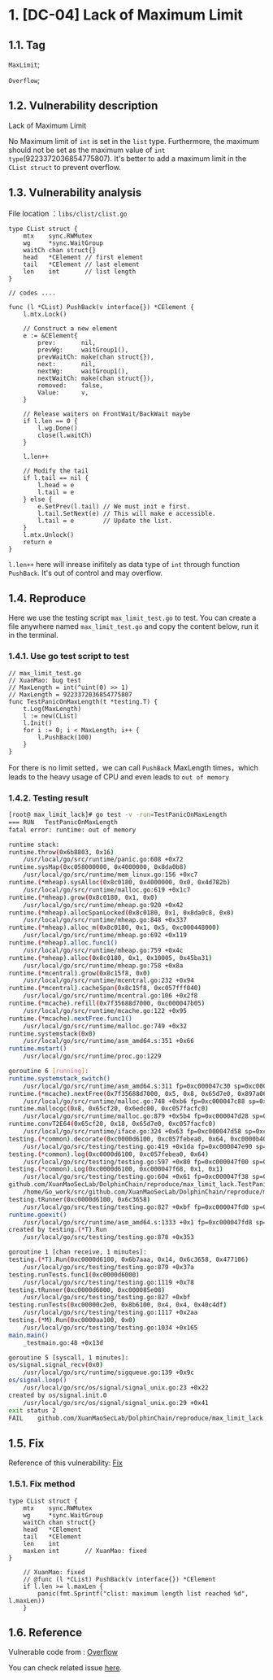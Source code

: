 # 1. [DC-04] Lack of Maximum Limit

## 1.1. Tag

`MaxLimit`;

`Overflow`;

## 1.2. Vulnerability description

Lack of Maximum Limit

No Maximum limit of `int` is set in the `list` type. Furthermore, the maximum should not be set as the maximum value of `int type`(9223372036854775807). It's better to add a maximum limit in the `CList struct` to prevent overflow.

## 1.3. Vulnerability analysis

File location ：`libs/clist/clist.go`

```golang
type CList struct {
	mtx    sync.RWMutex
	wg     *sync.WaitGroup
	waitCh chan struct{}
	head   *CElement // first element
	tail   *CElement // last element
	len    int       // list length
}

// codes ....

func (l *CList) PushBack(v interface{}) *CElement {
	l.mtx.Lock()

	// Construct a new element
	e := &CElement{
		prev:       nil,
		prevWg:     waitGroup1(),
		prevWaitCh: make(chan struct{}),
		next:       nil,
		nextWg:     waitGroup1(),
		nextWaitCh: make(chan struct{}),
		removed:    false,
		Value:      v,
	}

	// Release waiters on FrontWait/BackWait maybe
	if l.len == 0 {
		l.wg.Done()
		close(l.waitCh)
	}

	l.len++

	// Modify the tail
	if l.tail == nil {
		l.head = e
		l.tail = e
	} else {
		e.SetPrev(l.tail) // We must init e first.
		l.tail.SetNext(e) // This will make e accessible.
		l.tail = e        // Update the list.
	}
	l.mtx.Unlock()
	return e
}
```

 `l.len++` here will inrease inifitely as data type of `int` through function `PushBack`. It's out of control and may overflow.

## 1.4. Reproduce

Here we use the testing script `max_limit_test.go` to test. You can create a file anywhere named `max_limit_test.go` and copy the content below, run it in the terminal.

### 1.4.1. Use go test script to test

```golang
// max_limit_test.go
// XuanMao: bug test
// MaxLength = int(^uint(0) >> 1)
// MaxLength = 9223372036854775807
func TestPanicOnMaxLength(t *testing.T) {
    t.Log(MaxLength)
    l := new(CList)
    l.Init()
    for i := 0; i < MaxLength; i++ {
        l.PushBack(100)
    }
}

```

For there is no limit setted，we can call `PushBack` MaxLength times，which leads to the heavy usage of CPU and even leads to `out of memory`

### 1.4.2. Testing result

```sh
[root@ max_limit_lack]# go test -v -run=TestPanicOnMaxLength
=== RUN   TestPanicOnMaxLength
fatal error: runtime: out of memory

runtime stack:
runtime.throw(0x6b8803, 0x16)
    /usr/local/go/src/runtime/panic.go:608 +0x72
runtime.sysMap(0xc058000000, 0x4000000, 0x8da0b8)
    /usr/local/go/src/runtime/mem_linux.go:156 +0xc7
runtime.(*mheap).sysAlloc(0x8c0180, 0x4000000, 0x0, 0x4d782b)
    /usr/local/go/src/runtime/malloc.go:619 +0x1c7
runtime.(*mheap).grow(0x8c0180, 0x1, 0x0)
    /usr/local/go/src/runtime/mheap.go:920 +0x42
runtime.(*mheap).allocSpanLocked(0x8c0180, 0x1, 0x8da0c8, 0x0)
    /usr/local/go/src/runtime/mheap.go:848 +0x337
runtime.(*mheap).alloc_m(0x8c0180, 0x1, 0x5, 0xc000448000)
    /usr/local/go/src/runtime/mheap.go:692 +0x119
runtime.(*mheap).alloc.func1()
    /usr/local/go/src/runtime/mheap.go:759 +0x4c
runtime.(*mheap).alloc(0x8c0180, 0x1, 0x10005, 0x45ba31)
    /usr/local/go/src/runtime/mheap.go:758 +0x8a
runtime.(*mcentral).grow(0x8c15f8, 0x0)
    /usr/local/go/src/runtime/mcentral.go:232 +0x94
runtime.(*mcentral).cacheSpan(0x8c15f8, 0xc057fff040)
    /usr/local/go/src/runtime/mcentral.go:106 +0x2f8
runtime.(*mcache).refill(0x7f35688d7000, 0xc000047b05)
    /usr/local/go/src/runtime/mcache.go:122 +0x95
runtime.(*mcache).nextFree.func1()
    /usr/local/go/src/runtime/malloc.go:749 +0x32
runtime.systemstack(0x0)
    /usr/local/go/src/runtime/asm_amd64.s:351 +0x66
runtime.mstart()
    /usr/local/go/src/runtime/proc.go:1229

goroutine 6 [running]:
runtime.systemstack_switch()
    /usr/local/go/src/runtime/asm_amd64.s:311 fp=0xc000047c30 sp=0xc000047c28 pc=0x459950
runtime.(*mcache).nextFree(0x7f35688d7000, 0x5, 0x8, 0x65d7e0, 0x897a06)
    /usr/local/go/src/runtime/malloc.go:748 +0xb6 fp=0xc000047c88 sp=0xc000047c30 pc=0x40c036
runtime.mallocgc(0x8, 0x65cf20, 0x6edc00, 0xc057facfc0)
    /usr/local/go/src/runtime/malloc.go:879 +0x5b4 fp=0xc000047d28 sp=0xc000047c88 pc=0x40c7a4
runtime.convT2E64(0x65cf20, 0x18, 0x65d7e0, 0xc057facfc0)
    /usr/local/go/src/runtime/iface.go:324 +0x63 fp=0xc000047d58 sp=0xc000047d28 pc=0x40a283
testing.(*common).decorate(0xc0000d6100, 0xc057febea0, 0x64, 0xc0000b4000, 0xc00aafd300)
    /usr/local/go/src/testing/testing.go:419 +0x1da fp=0xc000047e90 sp=0xc000047d58 pc=0x4d79ba
testing.(*common).log(0xc0000d6100, 0xc057febea0, 0x64)
    /usr/local/go/src/testing/testing.go:597 +0x80 fp=0xc000047f00 sp=0xc000047e90 pc=0x4d89b0
testing.(*common).Log(0xc0000d6100, 0xc000047f68, 0x1, 0x1)
    /usr/local/go/src/testing/testing.go:604 +0x61 fp=0xc000047f38 sp=0xc000047f00 pc=0x4d8b31
github.com/XuanMaoSecLab/DolphinChain/reproduce/max_limit_lack.TestPanicOnMaxLength(0xc0000d6100)
    /home/Go_work/src/github.com/XuanMaoSecLab/DolphinChain/reproduce/max_limit_lack/clist_test.go:24 +0x14f fp=0xc000047fa8 sp=0xc000047f38 pc=0x635f3f
testing.tRunner(0xc0000d6100, 0x6c3658)
    /usr/local/go/src/testing/testing.go:827 +0xbf fp=0xc000047fd0 sp=0xc000047fa8 pc=0x4d980f
runtime.goexit()
    /usr/local/go/src/runtime/asm_amd64.s:1333 +0x1 fp=0xc000047fd8 sp=0xc000047fd0 pc=0x45ba31
created by testing.(*T).Run
    /usr/local/go/src/testing/testing.go:878 +0x353

goroutine 1 [chan receive, 1 minutes]:
testing.(*T).Run(0xc0000d6100, 0x6b7aaa, 0x14, 0x6c3658, 0x477106)
    /usr/local/go/src/testing/testing.go:879 +0x37a
testing.runTests.func1(0xc0000d6000)
    /usr/local/go/src/testing/testing.go:1119 +0x78
testing.tRunner(0xc0000d6000, 0xc000085e08)
    /usr/local/go/src/testing/testing.go:827 +0xbf
testing.runTests(0xc00000c2e0, 0x8b6100, 0x4, 0x4, 0x40c4df)
    /usr/local/go/src/testing/testing.go:1117 +0x2aa
testing.(*M).Run(0xc0000aa100, 0x0)
    /usr/local/go/src/testing/testing.go:1034 +0x165
main.main()
    _testmain.go:48 +0x13d

goroutine 5 [syscall, 1 minutes]:
os/signal.signal_recv(0x0)
    /usr/local/go/src/runtime/sigqueue.go:139 +0x9c
os/signal.loop()
    /usr/local/go/src/os/signal/signal_unix.go:23 +0x22
created by os/signal.init.0
    /usr/local/go/src/os/signal/signal_unix.go:29 +0x41
exit status 2
FAIL    github.com/XuanMaoSecLab/DolphinChain/reproduce/max_limit_lack    77.715s

```

## 1.5. Fix

Reference of this vulnerability: [Fix](https://github.com/tendermint/tendermint/pull/2289/commits/25b2475b063e155a06ffde0669a01723a83c4808)

### 1.5.1. Fix method

```golang
type CList struct {
    mtx    sync.RWMutex
    wg     *sync.WaitGroup
    waitCh chan struct{}
    head   *CElement
    tail   *CElement
    len    int
    maxLen int       // XuanMao: fixed
}

    // XuanMao: fixed 
    // @func (l *CList) PushBack(v interface{}) *CElement
    if l.len >= l.maxLen {
        panic(fmt.Sprintf("clist: maximum length list reached %d", l.maxLen))
    }
```

## 1.6. Reference

Vulnerable code from : [Overflow](https://github.com/tendermint/tendermint/pull/2289/commits/b815efcab3a8bd3f4cca77e65dbe181fa814d8f4)

You can check related issue [here](https://github.com/tendermint/tendermint/pull/2289).
